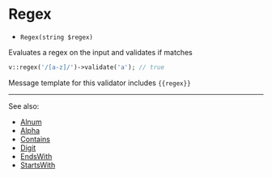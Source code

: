# Regex

- `Regex(string $regex)`

Evaluates a regex on the input and validates if matches

```php
v::regex('/[a-z]/')->validate('a'); // true
```

Message template for this validator includes `{{regex}}`

***
See also:

  * [Alnum](Alnum.md)
  * [Alpha](Alpha.md)
  * [Contains](Contains.md)
  * [Digit](Digit.md)
  * [EndsWith](EndsWith.md)
  * [StartsWith](StartsWith.md)

